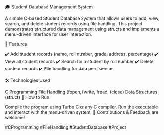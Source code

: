 🎓 Student Database Management System

A simple C-based Student Database System that allows users to add, view, search, and delete student records using file handling. This project demonstrates structured data management using structs and implements a menu-driven interface for user interaction.

🚀 Features

✔️ Add student records (name, roll number, grade, address, percentage)
✔️ View all student records
✔️ Search for a student by roll number
✔️ Delete student records
✔️ File handling for data persistence

🛠️ Technologies Used

C Programming
File Handling (fopen, fwrite, fread, fclose)
Data Structures (struct)
📌 How to Run

Compile the program using Turbo C or any C compiler.
Run the executable and interact with the menu-driven system.
🔗 Contributions & Feedback are welcome!

#CProgramming #FileHandling #StudentDatabase #Project
